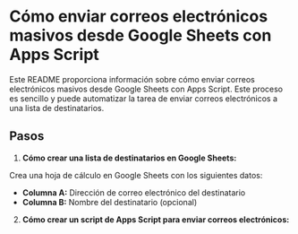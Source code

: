 # Cómo enviar correos electrónicos masivos desde Google Sheets con Apps Script

Este README proporciona información sobre cómo enviar correos electrónicos masivos desde Google Sheets con Apps Script. Este proceso es sencillo y puede automatizar la tarea de enviar correos electrónicos a una lista de destinatarios.

## Pasos

1. **Cómo crear una lista de destinatarios en Google Sheets:**

Crea una hoja de cálculo en Google Sheets con los siguientes datos:

* **Columna A:** Dirección de correo electrónico del destinatario
* **Columna B:** Nombre del destinatario (opcional)

2. **Cómo crear un script de Apps Script para enviar correos electrónicos:**
